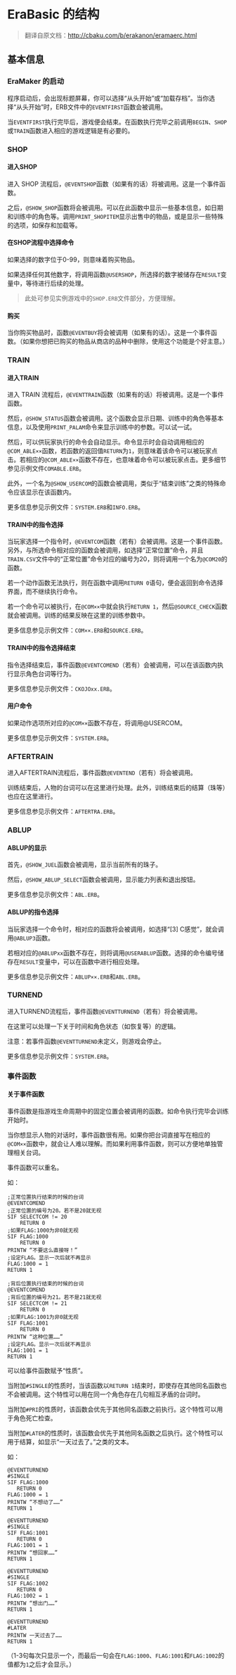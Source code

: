 # EraBasic 的结构

> 翻译自原文档：http://cbaku.com/b/erakanon/eramaerc.html

## 基本信息

### EraMaker 的启动

程序启动后，会出现标题屏幕，你可以选择“从头开始”或“加载存档”。当你选择“从头开始”时，ERB文件中的`EVENTFIRST`函数会被调用。

当`EVENTFIRST`执行完毕后，游戏便会结束。在函数执行完毕之前调用`BEGIN`、`SHOP`或`TRAIN`函数进入相应的游戏逻辑是有必要的。

### SHOP

#### 进入SHOP

进入 SHOP 流程后，`@EVENTSHOP`函数（如果有的话）将被调用。这是一个事件函数。

之后，`@SHOW_SHOP`函数将会被调用。可以在此函数中显示一些基本信息，如日期和训练中的角色等。调用`PRINT_SHOPITEM`显示出售中的物品，或是显示一些特殊的选项，如保存和加载等。

#### 在SHOP流程中选择命令

如果选择的数字位于0-99，则意味着购买物品。

如果选择任何其他数字，将调用函数`@USERSHOP`，所选择的数字被储存在`RESULT`变量中，等待进行后续的处理。

> 此处可参见实例游戏中的`SHOP.ERB`文件部分，方便理解。

#### 购买

当你购买物品时，函数`@EVENTBUY`将会被调用（如果有的话）。这是一个事件函数。（如果你想把已购买的物品从商店的品种中删除，使用这个功能是个好主意。）

### TRAIN

#### 进入TRAIN

进入 TRAIN 流程后，`@EVENTTRAIN`函数（如果有的话）将被调用。这是一个事件函数。

然后，`@SHOW_STATUS`函数会被调用。这个函数会显示日期、训练中的角色等基本信息，以及使用`PRINT_PALAM`命令来显示训练中的参数。可以试一试。

然后，可以供玩家执行的命令会自动显示。命令显示时会自动调用相应的`@COM_ABLE××`函数，若函数的返回值`RETURN`为`1`，则意味着该命令可以被玩家点击。若相应的`@COM_ABLE××`函数不存在，也意味着命令可以被玩家点击。更多细节参见示例文件`COMABLE.ERB`。

此外，一个名为`@SHOW_USERCOM`的函数会被调用，类似于“结束训练”之类的特殊命令应该显示在该函数内。

更多信息参见示例文件：`SYSTEM.ERB`和`INFO.ERB`。

#### TRAIN中的指令选择

当玩家选择一个指令时，`@EVENTCOM`函数（若有）会被调用。这是一个事件函数。另外，与所选命令相对应的函数会被调用，如选择“正常位置”命令，并且`TRAIN.CSV`文件中的“正常位置”命令对应的编号为20，则将调用一个名为`@COM20`的函数。

若一个动作函数无法执行，则在函数中调用`RETURN 0`语句，便会返回到命令选择界面，而不继续执行命令。

若一个命令可以被执行，在`@COM××`中就会执行`RETURN 1`，然后`@SOURCE_CHECK`函数就会被调用。训练的结果反映在这里的训练参数中。

更多信息参见示例文件：`COM××.ERB`和`SOURCE.ERB`。

#### TRAIN中的指令选择结束

指令选择结束后，事件函数`@EVENTCOMEND`（若有）会被调用，可以在该函数内执行显示角色台词等行为。

更多信息参见示例文件：`CKOJOxx.ERB`。

#### 用户命令

如果动作选项所对应的`@COM××`函数不存在，将调用@USERCOM。

更多信息参见示例文件：`SYSTEM.ERB`。

### AFTERTRAIN

进入AFTERTRAIN流程后，事件函数`@EVENTEND`（若有）将会被调用。

训练结束后，人物的台词可以在这里进行处理。此外，训练结束后的结算（珠等）也应在这里进行。

更多信息参见示例文件：`AFTERTRA.ERB`。

### ABLUP

#### ABLUP的显示

首先，`@SHOW_JUEL`函数会被调用，显示当前所有的珠子。

然后，`@SHOW_ABLUP_SELECT`函数会被调用，显示能力列表和退出按钮。

更多信息参见示例文件：`ABL.ERB`。

#### ABLUP的指令选择

当玩家选择一个命令时，相对应的函数将会被调用，如选择“[3] C感觉”，就会调用`@ABLUP3`函数。

若相对应的`@ABLUPxx`函数不存在，则将调用`@USERABLUP`函数。选择的命令编号储存在`RESULT`变量中，可以在函数中进行相应处理。

更多信息参见示例文件：`ABLUP××.ERB`和`ABL.ERB`。

### TURNEND

进入TURNEND流程后，事件函数`@EVENTTURNEND`（若有）将会被调用。

在这里可以处理一下关于时间和角色状态（如恢复等）的逻辑。

注意：若事件函数`@EVENTTURNEND`未定义，则游戏会停止。

更多信息参见示例文件：`SYSTEM.ERB`。

### 事件函数

#### 关于事件函数

事件函数是指游戏生命周期中的固定位置会被调用的函数。如命令执行完毕会训练开始时。

当你想显示人物的对话时，事件函数很有用。如果你把台词直接写在相应的`@COM××`函数中，就会让人难以理解。而如果利用事件函数，则可以方便地单独管理相关台词。

事件函数可以重名。

如：

```
;正常位置执行结束的时候的台词
@EVENTCOMEND
;正常位置的编号为20。若不是20就无视
SIF SELECTCOM != 20
    RETURN 0
;如果FLAG:1000为非0就无视
SIF FLAG:1000
    RETURN 0
PRINTW “不要这么直接呀！”
;设定FLAG。显示一次后就不再显示
FLAG:1000 = 1
RETURN 1

;背后位置执行结束的时候的台词
@EVENTCOMEND
;背后位置的编号为21。若不是21就无视
SIF SELECTCOM != 21
    RETURN 0
;如果FLAG:1001为非0就无视
SIF FLAG:1001
    RETURN 0
PRINTW “这种位置……”
;设定FLAG。显示一次后就不再显示
FLAG:1001 = 1
RETURN 1
```

可以给事件函数赋予“性质”。

当附加`#SINGLE`的性质时，当该函数以`RETURN 1`结束时，即使存在其他同名函数也不会被调用。这个特性可以用在同一个角色存在几句相互矛盾的台词时。

当附加`#PRI`的性质时，该函数会优先于其他同名函数之前执行。这个特性可以用于角色死亡检查。

当附加`#LATER`的性质时，该函数会优先于其他同名函数之后执行。这个特性可以用于结算，如显示“一天过去了。”之类的文本。

如：

```
@EVENTTURNEND
#SINGLE
SIF FLAG:1000
   RETURN 0
FLAG:1000 = 1
PRINTW “不想动了……”
RETURN 1

@EVENTTURNEND
#SINGLE
SIF FLAG:1001
   RETURN 0
FLAG:1001 = 1
PRINTW “想回家……”
RETURN 1

@EVENTTURNEND
#SINGLE
SIF FLAG:1002
   RETURN 0
FLAG:1002 = 1
PRINTW “想出门……”
RETURN 1

@EVENTTURNEND
#LATER
PRINTW 一天过去了……
RETURN 1
```

（1-3句每次只显示一个，而最后一句会在`FLAG:1000`、`FLAG:1001`和`FLAG:1002`的值都为`1`之后才会显示。）